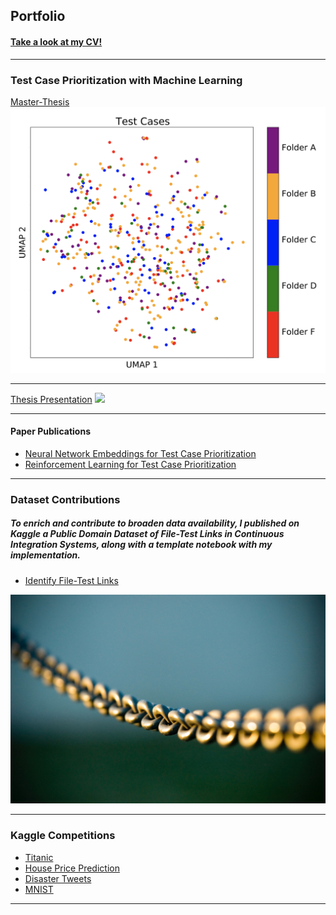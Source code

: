 ## Portfolio

#### [Take a look at my CV!](/pdf/CV_JoaoLousada.pdf)


---

### Test Case Prioritization with Machine Learning

[Master-Thesis](/sample_page)
<img src="images/tests.png?raw=true"/>

---
[Thesis Presentation](/pdf/Thesis_presentation.pdf)
<img src="images/software.png?raw=true"/>

---

#### Paper Publications
- [Neural Network Embeddings for Test Case Prioritization](https://arxiv.org/abs/2012.10154)
- [Reinforcement Learning for Test Case Prioritization](https://arxiv.org/abs/2012.11364)

---

### Dataset Contributions

##### To enrich and contribute to broaden data availability, I published on Kaggle a Public Domain Dataset of File-Test Links in Continuous Integration Systems, along with a template notebook with my implementation.

- [Identify File-Test Links](https://www.kaggle.com/joolousada/filetest-links-in-regression-testing)

<img src="images/link.jpg?raw=true"/>


---
### Kaggle Competitions

- [Titanic](https://www.kaggle.com/joolousada/titanic-predictions)
- [House Price Prediction](https://www.kaggle.com/joolousada/house-prices-prediction)
- [Disaster Tweets](https://www.kaggle.com/joolousada/nlp-disaster-tweets-tf-idf-linearsvc)
- [MNIST](https://www.kaggle.com/joolousada/mnist-digitrecognizer)

---

